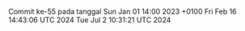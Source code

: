 Commit ke-55 pada tanggal Sun Jan 01 14:00 2023 +0100
Fri Feb 16 14:43:06 UTC 2024
Tue Jul  2 10:31:21 UTC 2024
